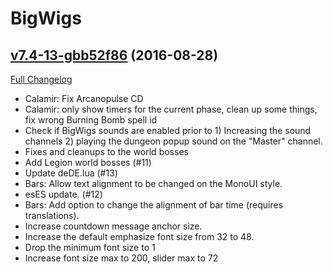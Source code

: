 # BigWigs

## [v7.4-13-gbb52f86](https://github.com/BigWigsMods/BigWigs/tree/bb52f86860919bd4eeae366f3ee78e8112f5de26) (2016-08-28) [](#top)
[Full Changelog](https://github.com/BigWigsMods/BigWigs/compare/v7.4...bb52f86860919bd4eeae366f3ee78e8112f5de26)

-   Calamir: Fix Arcanopulse CD  
-   Calamir: only show timers for the current phase, clean up some things, fix wrong Burning Bomb spell id  
-   Check if BigWigs sounds are enabled prior to 1) Increasing the sound channels 2) playing the dungeon popup sound on the "Master" channel.  
-   Fixes and cleanups to the world bosses  
-   Add Legion world bosses (#11)  
-   Update deDE.lua (#13)  
-   Bars: Allow text alignment to be changed on the MonoUI style.  
-   esES update. (#12)  
-   Bars: Add option to change the alignment of bar time (requires translations).  
-   Increase countdown message anchor size.  
-   Increase the default emphasize font size from 32 to 48.  
-   Drop the minimum font size to 1  
-   Increase font size max to 200, slider max to 72  
